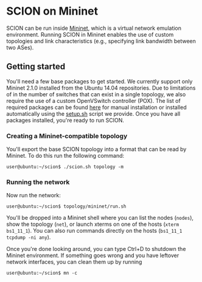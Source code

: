 # SCION on Mininet

SCION can be run inside [Mininet](http://mininet.org), which is a virtual network emulation environment. Running SCION in Mininet enables the use of custom topologies and link characteristics (e.g., specifying link bandwidth between two ASes). 

## Getting started
You'll need a few base packages to get started. We currently support only Mininet 2.1.0 installed from the Ubuntu 14.04 repositories. Due to limitations of in the number of switches that can exist in a single topology, we also require the use of a custom OpenVSwitch controller (POX). The list of required packages can be found [here](https://github.com/netsec-ethz/scion/blob/mininet/topology/mininet/pkgs_debian.txt) for manual installation or installed automatically using the [setup.sh](https://github.com/netsec-ethz/scion/blob/mininet/topology/mininet/setup.sh) script we provide. Once you have all packages installed, you're ready to run SCION.

### Creating a Mininet-compatible topology
You'll export the base SCION topology into a format that can be read by Mininet. To do this run the following command:
```
user@ubuntu:~/scion$ ./scion.sh topology -m
```
### Running the network
Now run the network:
```
user@ubuntu:~/scion$ topology/mininet/run.sh
```
You'll be dropped into a Mininet shell where you can list the nodes (```nodes```), show the topology (```net```), or launch xterms on one of the hosts (```xterm bs1_11_1```). You can also run commands directly on the hosts (```bs1_11_1 tcpdump -ni any```). 

Once you're done looking around, you can type Ctrl+D to shutdown the Mininet environment. If something goes wrong and you have leftover network interfaces, you can clean them up by running
```
user@ubuntu:~/scion$ mn -c
```
